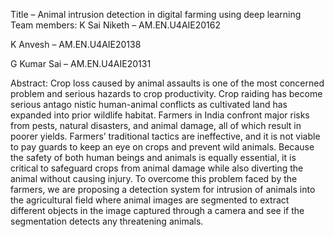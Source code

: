 Title – Animal intrusion detection in digital farming using deep learning
Team members:
K Sai Niketh – AM.EN.U4AIE20162

K Anvesh – AM.EN.U4AIE20138

G Kumar Sai – AM.EN.U4AIE20131

Abstract:
Crop loss caused by animal assaults is one of the most concerned problem and serious hazards to crop productivity. Crop raiding has become serious antago nistic human-animal conflicts as cultivated land has expanded into prior wildlife habitat. Farmers in India confront major risks from pests, natural disasters, and animal damage, all of which result in poorer yields. Farmers’ traditional tactics are ineffective, and it is not viable to pay guards to keep an eye on crops and prevent wild animals. Because the safety of both human beings and animals is equally essential, it is critical to safeguard crops from animal damage while also diverting the animal without causing injury. To overcome this problem faced by the farmers, we are proposing a detection system for intrusion of animals into the
agricultural field where animal images are segmented to extract different objects in the image captured through a camera and see if the segmentation detects any threatening animals.

